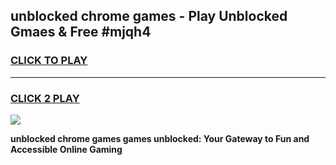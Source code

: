 
## unblocked chrome games - Play Unblocked Gmaes & Free #mjqh4
<h3>
<a href="https://news.freeplayer.one?title=unblocked_chrome_games&ref=03M">CLICK TO PLAY</a></h3>
<hr>

<h3>
<a href="https://news.freeplayer.one?title=unblocked_chrome_games&ref=03M">CLICK 2 PLAY</a>
  
</h3>

<a href="https://news.freeplayer.one?title=unblocked_chrome_games&ref=03M"><img src="https://clearcache.store/games.png"></a>


**unblocked chrome games games unblocked: Your Gateway to Fun and Accessible Online Gaming**
